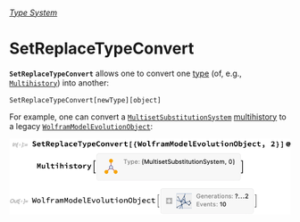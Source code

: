 ###### [Type System](README.md)

# SetReplaceTypeConvert

**`SetReplaceTypeConvert`** allows one to convert one [type](/Documentation/Types/README.md) (of, e.g.,
[`Multihistory`](Multihistory.md)) into another:

```wl
SetReplaceTypeConvert[newType][object]
```

For example, one can convert a [`MultisetSubstitutionSystem`](/Documentation/Systems/README.md)
[multihistory](Multihistory.md) to a legacy
[`WolframModelEvolutionObject`](/Documentation/SymbolsAndFunctions/WolframModelAndWolframModelEvolutionObject/WolframModelAndWolframModelEvolutionObject.md):

<img src="/Documentation/Images/MultihistoryToWolframModelEvolutionObject.png" width="575.4">
